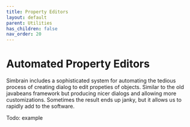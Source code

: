 ```yaml
---
title: Property Editors
layout: default
parent: Utilities
has_children: false
nav_order: 20
---
```


# Automated Property Editors

Simbrain includes a sophisticated system for automating the tedious process of creating dialog to edit propeties of objects. Similar to the old javabeans framework but producing nicer dialogs and allowing more customizations. Sometimes the result ends up janky, but it allows us to rapidly add to the software.  

Todo: example
